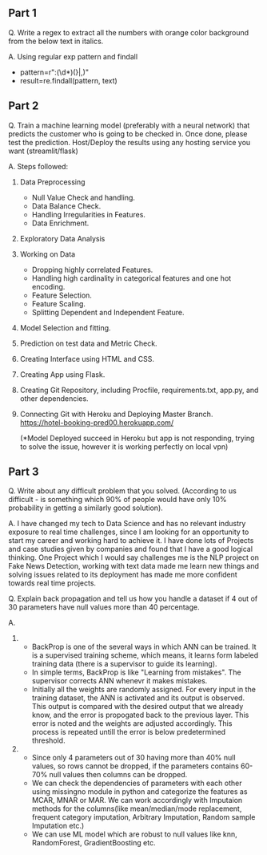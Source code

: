 ## Part 1

Q. Write a regex to extract all the numbers with orange color background from the below text in italics.

A. Using regular exp pattern and findall
   * pattern=r":(\d*)(}|,)"
   * result=re.findall(pattern, text)


## Part 2

Q. Train a machine learning model (preferably with a neural network) that 
predicts the customer who is going to be checked in. Once done, please test 
the prediction. Host/Deploy the results using any hosting service you want (streamlit/flask) 


A. Steps followed:
   1. Data Preprocessing
      * Null Value Check and handling.
      * Data Balance Check.
      * Handling Irregularities in Features.
      * Data Enrichment.

   2. Exploratory Data Analysis
   
   3. Working on Data
      * Dropping highly correlated Features.
      * Handling high cardinality in categorical features and one hot encoding.
      * Feature Selection.
      * Feature Scaling.
      * Splitting Dependent and Independent Feature.
   
   4. Model Selection and fitting.
   
   5. Prediction on test data and Metric Check.

   6. Creating Interface using HTML and CSS.

   7. Creating App using Flask.

   8. Creating Git Repository, including Procfile, requirements.txt, app.py, and other dependencies.

   9. Connecting Git with Heroku and Deploying Master Branch.  
      https://hotel-booking-pred00.herokuapp.com/

      (*Model Deployed succeed in Heroku but app is not responding, trying to solve the issue, however it is working perfectly on local vpn)


## Part 3

Q. Write about any difficult problem that you solved. (According to us difficult - is something which 90% of people would have only 10% probability in getting a similarly good solution).

A. I have changed my tech to Data Science and has no relevant industry exposure to real time challenges, since I am looking for an opportunity to start my career and working hard to achieve it. I have done lots of Projects and case studies given by companies and found that I have a good logical thinking. One Project which I would say challenges me is the NLP project on Fake News Detection, working with text data made me learn new things and solving issues related to its deployment has made me more confident towards real time projects. 


Q. Explain back propagation and tell us how you handle a dataset if 4 out of 30 parameters have null values more than 40 percentage.

A. 
   1. * BackProp is one of the several ways in which ANN can be trained. It is a supervised training scheme, which means, it learns form labeled training data (there is a supervisor to guide its learning).
      * In simple terms, BackProp is like "Learning from mistakes". The supervisor corrects ANN whenevr it makes mistakes.
      * Initially all the weights are randomly assigned. For every input in the training dataset, the ANN is activated and its output is observed. This output is compared with the desired output that we already know, and the error is propogated back to the previous layer. This error is noted and the weights are adjusted accordingly. This process is repeated untill the error is below predetermined threshold.

   2. * Since only 4 parameters out of 30 having more than 40% null values, so rows cannot be dropped, if the parameters contains 60-70% null values then columns can be dropped.
      * We can check the dependencies of parameters with each other using missingno module in python and categorize the features as MCAR, MNAR or MAR. We can work accordingly with Imputaion methods for the columns(like mean/median/mode replacement, frequent category imputation, Arbitrary Imputation, Random sample Imputation etc.)
      * We can use ML model which are robust to null values like knn, RandomForest, GradientBoosting etc.



      


